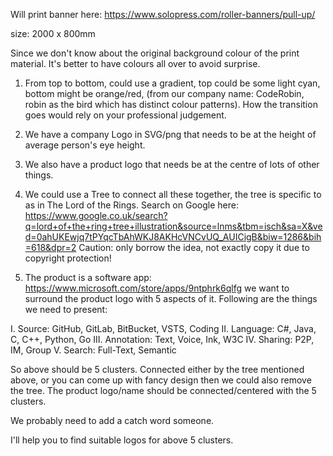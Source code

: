 Will print banner here: https://www.solopress.com/roller-banners/pull-up/

size: 2000 x 800mm

Since we don't know about the original background colour of the print material. It's better to have colours all over to avoid surprise.

1. From top to bottom, could use a gradient, top could be some light cyan, bottom might be orange/red, (from our company name: CodeRobin, robin as the bird which has distinct colour patterns). How the transition goes would rely on your professional judgement.

2. We have a company Logo in SVG/png that needs to be at the height of average person's eye height.

3. We also have a product logo that needs be at the centre of lots of other things.

4. We could use a Tree to connect all these together, the tree is specific to as in The Lord of the Rings. Search on Google here: https://www.google.co.uk/search?q=lord+of+the+ring+tree+illustration&source=lnms&tbm=isch&sa=X&ved=0ahUKEwjq7tPYqcTbAhWKJ8AKHcVNCvUQ_AUICigB&biw=1286&bih=618&dpr=2
Caution: only borrow the idea, not exactly copy it due to copyright protection!

5. The product is a software app: https://www.microsoft.com/store/apps/9ntphrk6qlfg we want to surround the product logo with 5 aspects of it. Following are the things we need to present:

I. Source: GitHub, GitLab, BitBucket, VSTS, Coding
II. Language: C#, Java, C, C++, Python, Go
III. Annotation: Text, Voice, Ink, W3C
IV. Sharing: P2P, IM, Group
V. Search: Full-Text, Semantic

So above should be 5 clusters. Connected either by the tree mentioned above, or you can come up with fancy design then we could also remove the tree. The product logo/name should be connected/centered with the 5 clusters.

We probably need to add a catch word someone.

I'll help you to find suitable logos for above 5 clusters.